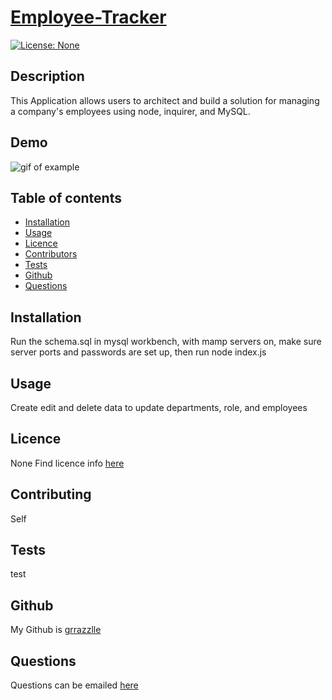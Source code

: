 
  # **[Employee-Tracker](http://github.com/grrazzlle/Employee-Tracker)**
  
  [![License: None](https://img.shields.io/badge/License-None-blue.svg)](https://choosealicense.com/)

  ## Description

  This Application allows users to architect and build a solution for managing a company's employees using node, inquirer, and MySQL.

  ## Demo

  ![gif of example](./Assets/myEmployeeTracker.gif)

  ## Table of contents

  - [Installation](#Installation)
  - [Usage](#Usage)
  - [Licence](#Licence)
  - [Contributors](#Contributors)
  - [Tests](#Tests)
  - [Github](#Github)
  - [Questions](#Questions)

  ## Installation

  Run the schema.sql in mysql workbench, with mamp servers on, make sure server ports and passwords are set up, then run node index.js

  ## Usage

  Create edit and delete data to update departments, role, and employees

  ## Licence

  None 
  Find licence info [here](https://choosealicense.com/)

  ## Contributing

  Self

  ## Tests

  test

  ## Github

  My Github is [grrazzlle](https://github.com/grrazzlle)

  ## Questions

  Questions can be emailed [here](mailto:cel47@miami.edu)
